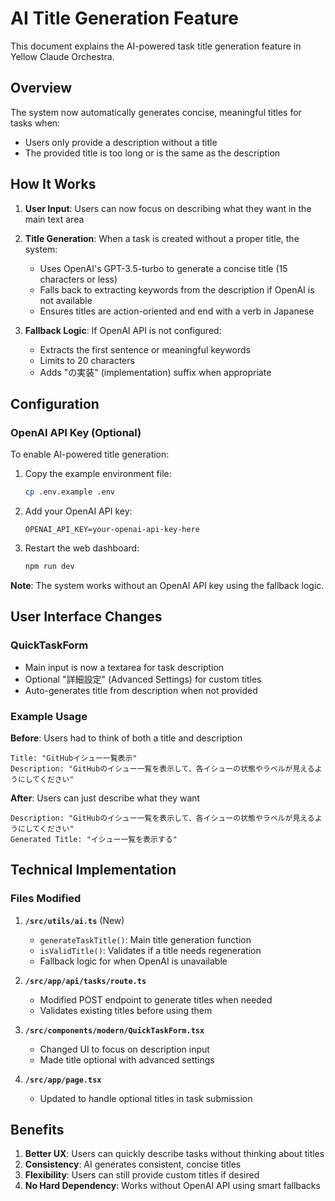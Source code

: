 # AI Title Generation Feature

This document explains the AI-powered task title generation feature in Yellow Claude Orchestra.

## Overview

The system now automatically generates concise, meaningful titles for tasks when:
- Users only provide a description without a title
- The provided title is too long or is the same as the description

## How It Works

1. **User Input**: Users can now focus on describing what they want in the main text area
2. **Title Generation**: When a task is created without a proper title, the system:
   - Uses OpenAI's GPT-3.5-turbo to generate a concise title (15 characters or less)
   - Falls back to extracting keywords from the description if OpenAI is not available
   - Ensures titles are action-oriented and end with a verb in Japanese

3. **Fallback Logic**: If OpenAI API is not configured:
   - Extracts the first sentence or meaningful keywords
   - Limits to 20 characters
   - Adds "の実装" (implementation) suffix when appropriate

## Configuration

### OpenAI API Key (Optional)

To enable AI-powered title generation:

1. Copy the example environment file:
   ```bash
   cp .env.example .env
   ```

2. Add your OpenAI API key:
   ```
   OPENAI_API_KEY=your-openai-api-key-here
   ```

3. Restart the web dashboard:
   ```bash
   npm run dev
   ```

**Note**: The system works without an OpenAI API key using the fallback logic.

## User Interface Changes

### QuickTaskForm
- Main input is now a textarea for task description
- Optional "詳細設定" (Advanced Settings) for custom titles
- Auto-generates title from description when not provided

### Example Usage

**Before**: Users had to think of both a title and description
```
Title: "GitHubイシュー一覧表示"
Description: "GitHubのイシュー一覧を表示して、各イシューの状態やラベルが見えるようにしてください"
```

**After**: Users can just describe what they want
```
Description: "GitHubのイシュー一覧を表示して、各イシューの状態やラベルが見えるようにしてください"
Generated Title: "イシュー一覧を表示する"
```

## Technical Implementation

### Files Modified

1. **`/src/utils/ai.ts`** (New)
   - `generateTaskTitle()`: Main title generation function
   - `isValidTitle()`: Validates if a title needs regeneration
   - Fallback logic for when OpenAI is unavailable

2. **`/src/app/api/tasks/route.ts`**
   - Modified POST endpoint to generate titles when needed
   - Validates existing titles before using them

3. **`/src/components/modern/QuickTaskForm.tsx`**
   - Changed UI to focus on description input
   - Made title optional with advanced settings

4. **`/src/app/page.tsx`**
   - Updated to handle optional titles in task submission

## Benefits

1. **Better UX**: Users can quickly describe tasks without thinking about titles
2. **Consistency**: AI generates consistent, concise titles
3. **Flexibility**: Users can still provide custom titles if desired
4. **No Hard Dependency**: Works without OpenAI API using smart fallbacks